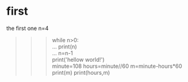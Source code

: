 # first
the first one
n=4                                                                                                                 
>>> while n>0:                                                                                                          
...     print(n)                                                                                                        
...     n=n-1                                                                                                           
>>> print('hellow world!')                                                                                              
minute=108
hours=minute//60
m=minute-hours*60
print(m)
print(hours,m)
